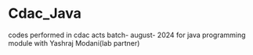 # Cdac_Java
codes performed in cdac acts batch- august- 2024 for java programming module with Yashraj Modani(lab partner)
